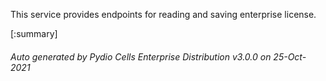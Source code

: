 






This service provides endpoints for reading and saving enterprise license.

[:summary]

###### Auto generated by Pydio Cells Enterprise Distribution v3.0.0 on 25-Oct-2021
